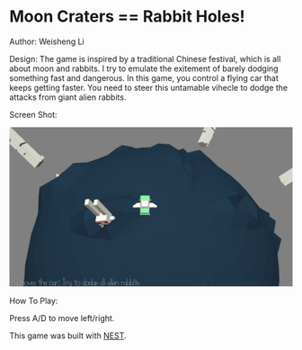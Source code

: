 # Moon Craters == Rabbit Holes!

Author: Weisheng Li

Design: The game is inspired by a traditional Chinese festival, which is all about moon and rabbits. I try to emulate the exitement of barely dodging something fast and dangerous. In this game, you control a flying car that keeps getting faster. You need to steer this untamable vihecle to dodge the attacks from giant alien rabbits.

Screen Shot:

![Screen Shot](screenshot.png)

How To Play:

Press A/D to move left/right.

This game was built with [NEST](NEST.md).
